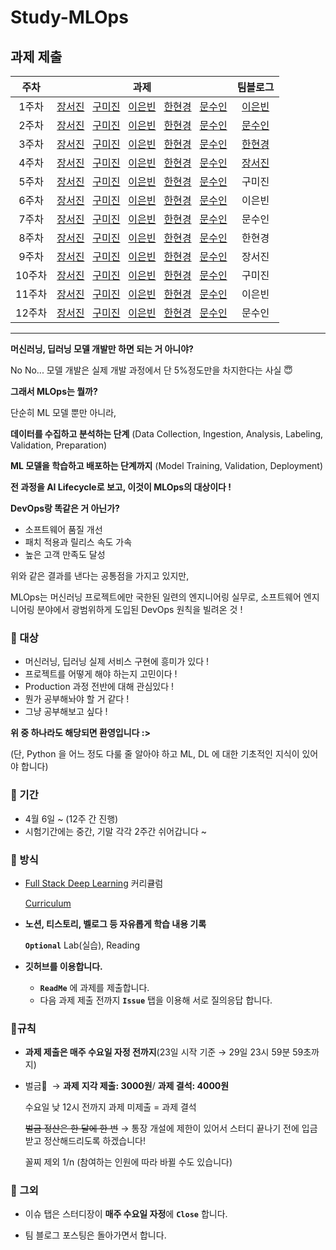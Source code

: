 # Study-MLOps

## 과제 제출
|주차|과제|팀블로그|
|:---:|---|:---:|
|1주차|[장서진](https://sulky-waltz-11f.notion.site/Fundamentals-c8b16a51a73346ae8e844aab9bdfb160) &nbsp; [구미진]() &nbsp; [이은빈](https://github.com/binable43/Study-MLOps/blob/main/Week1/Week%201%20:%20Fundamentals.md) &nbsp; [한현경](https://velog.io/@shining_arrow/1.-Deep-Learning-Fundamentals) &nbsp; [문수인](https://github.com/m0oon0/ML/blob/main/MLops/1%20:%20DL%20Fundamentals.md)|[이은빈](https://gdscewha.tistory.com/entry/1%EC%A3%BC%EC%B0%A8-Fundamentals)|
|2주차|[장서진](https://sulky-waltz-11f.notion.site/CNNs-ce8c018811304682b343039d61bc2387) &nbsp; [구미진]() &nbsp; [이은빈](https://github.com/binable43/Study-MLOps/blob/main/Week2/Week%202A%20:%20CNNs.md) &nbsp; [한현경](https://velog.io/@shining_arrow/2B.-Computer-Vision) &nbsp; [문수인](https://github.com/m0oon0/ML/blob/main/MLops/2%20:%20Computer%20Vision.md)|[문수인](https://gdscewha.tistory.com/entry/2%EC%A3%BC%EC%B0%A8-CNNs)|
|3주차|[장서진](https://sulky-waltz-11f.notion.site/RNNs-2ad8537ca7ca48a18d125e6873cc7728) &nbsp; [구미진](https://github.com/mijinkoo/Study-MLOps/blob/main/Lecture03_RNN.md) &nbsp; [이은빈](https://github.com/binable43/Study-MLOps/blob/main/Week3/Week%203%20:%20RNNs.md) &nbsp; [한현경](https://velog.io/@shining_arrow/3.-RNNs) &nbsp; [문수인](https://github.com/m0oon0/ML/blob/main/MLops/3%20:%20RNNs.md)|[한현경](https://gdscewha.tistory.com/127)|
|4주차|[장서진](https://sulky-waltz-11f.notion.site/Transformers-0b570a89591e416f856fc47b23f9f640) &nbsp; [구미진](https://github.com/mijinkoo/Study-MLOps/blob/main/Lecture04_TransferLearning_Transformer.md) &nbsp; [이은빈](https://github.com/binable43/Study-MLOps/blob/main/Week4/Week%204%20:%20Transfer%20Learning%20and%20Transformers.md) &nbsp; [한현경](https://velog.io/@shining_arrow/4.Transformers) &nbsp; [문수인]()|[장서진](https://gdscewha.tistory.com/entry/4%EC%A3%BC%EC%B0%A8-Transformers)|
|5주차|[장서진]() &nbsp; [구미진]() &nbsp; [이은빈]() &nbsp; [한현경]() &nbsp; [문수인](https://github.com/m0oon0/ML/blob/main/MLops/5%20:%20ML%20Projects.md)|구미진|
|6주차|[장서진]() &nbsp; [구미진]() &nbsp; [이은빈]() &nbsp; [한현경]() &nbsp; [문수인]()|이은빈|
|7주차|[장서진]() &nbsp; [구미진]() &nbsp; [이은빈]() &nbsp; [한현경]() &nbsp; [문수인]()|문수인|
|8주차|[장서진]() &nbsp; [구미진]() &nbsp; [이은빈]() &nbsp; [한현경]() &nbsp; [문수인]()|한현경|
|9주차|[장서진]() &nbsp; [구미진]() &nbsp; [이은빈]() &nbsp; [한현경]() &nbsp; [문수인]()|장서진|
|10주차|[장서진]() &nbsp; [구미진]() &nbsp; [이은빈]() &nbsp; [한현경]() &nbsp; [문수인]()|구미진|
|11주차|[장서진]() &nbsp; [구미진]() &nbsp; [이은빈]() &nbsp; [한현경]() &nbsp; [문수인]()|이은빈|
|12주차|[장서진]() &nbsp; [구미진]() &nbsp; [이은빈]() &nbsp; [한현경]() &nbsp; [문수인]()|문수인|

<!-- ()안에 과제 기록한 곳 링크 넣으시면 됩니다! -->

---
**머신러닝, 딥러닝 모델 개발만 하면 되는 거 아니야?**

No No... 모델 개발은 실제 개발 과정에서 단 5%정도만을 차지한다는 사실 😇 

**그래서 MLOps는 뭘까?**

단순히 ML 모델 뿐만 아니라, 

**데이터를 수집하고 분석하는 단계** 
(Data Collection, Ingestion, Analysis, Labeling, Validation, Preparation)

**ML 모델을 학습하고 배포하는 단계까지**
(Model Training, Validation, Deployment)

**전 과정을 AI Lifecycle로 보고, 이것이 MLOps의 대상이다 !**

**DevOps랑 똑같은 거 아닌가?**

- 소프트웨어 품질 개선
- 패치 적용과 릴리스 속도 가속
- 높은 고객 만족도 달성

위와 같은 결과를 낸다는 공통점을 가지고 있지만, 

MLOps는 머신러닝 프로젝트에만 국한된 일련의 엔지니어링 실무로, 
소프트웨어 엔지니어링 분야에서 광범위하게 도입된 DevOps 원칙을 빌려온 것 !

### 🧐 대상

- 머신러닝, 딥러닝 실제 서비스 구현에 흥미가 있다 !
- 프로젝트를 어떻게 해야 하는지 고민이다 !
- Production 과정 전반에 대해 관심있다 !
- 뭔가 공부해놔야 할 거 같다 !
- 그냥 공부해보고 싶다 !

**위 중 하나라도 해당되면 환영입니다 :>**

(단, Python 을 어느 정도 다룰 줄 알아야 하고 ML, DL 에 대한 기초적인 지식이 있어야 합니다)

### 📆 기간

- 4월 6일 ~ (12주 간 진행)
- 시험기간에는 중간, 기말 각각 2주간 쉬어갑니다 ~

### 🔖 방식

- [Full Stack Deep Learning](https://fullstackdeeplearning.com/spring2021/) 커리큘럼
    
    [Curriculum](https://www.notion.so/ecfe787911214109a8039fc61f264edd)
    
- **노션, 티스토리, 벨로그 등 자유롭게 학습 내용 기록**
    
    **`Optional`** Lab(실습), Reading
    
- **깃허브를 이용합니다.**
    - **`ReadMe`** 에 과제를 제출합니다.
    - 다음 과제 제출 전까지 **`Issue`** 탭을 이용해 서로 질의응답 합니다.

### 📍규칙

- **과제 제출은 매주 수요일 자정 전까지**(23일 시작 기준 → 29일 23시 59분 59초까지)
    
    
- 벌금💸   → **과제** **지각 제출: 3000원**/ **과제 결석: 4000원**
    
    수요일 낮 12시 전까지 과제 미제출 = 과제 결석
    
    ~~벌금 정산은 한 달에 한 번~~ → 통장 개설에 제한이 있어서 스터디 끝나기 전에 입금 받고 정산해드리도록 하겠습니다!
    
    꼴찌 제외 1/n  (참여하는 인원에 따라 바뀔 수도 있습니다)
    

### 👀 그외

- 이슈 탭은 스터디장이 **매주 수요일 자정**에 **`Close`** 합니다.

- 팀 블로그 포스팅은 돌아가면서 합니다.
